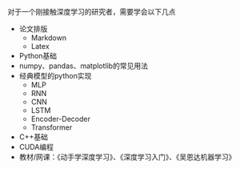 对于一个刚接触深度学习的研究者，需要学会以下几点

- 论文排版
  - Markdown
  - Latex
- Python基础
- numpy、pandas、matplotlib的常见用法
- 经典模型的python实现
  - MLP
  - RNN
  - CNN
  - LSTM
  - Encoder-Decoder
  - Transformer
- C++基础
- CUDA编程
- 教材/网课：《动手学深度学习》、《深度学习入门》、《吴恩达机器学习》